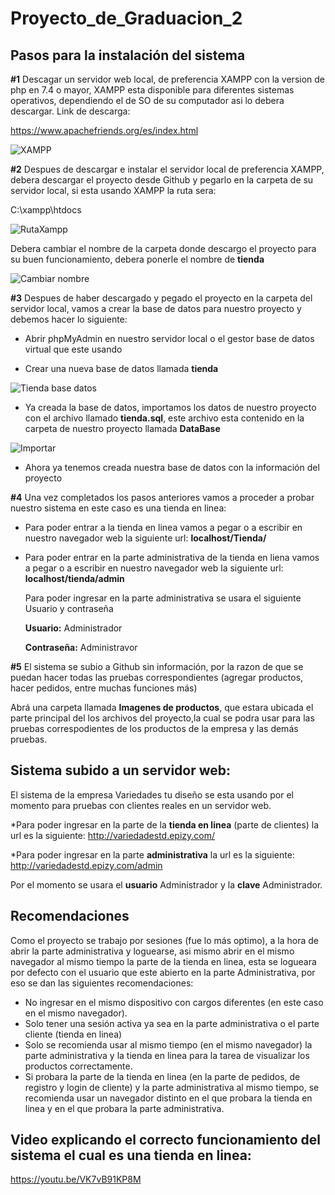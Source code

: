# Proyecto_de_Graduacion_2

## Pasos para la instalación del sistema 

**#1** Descagar un servidor web local, de preferencia XAMPP con la version de php en 7.4 o mayor, XAMPP esta disponible para diferentes sistemas operativos, dependiendo el de SO de 
su computador asi lo debera descargar. Link de descarga:

https://www.apachefriends.org/es/index.html

![XAMPP](https://user-images.githubusercontent.com/61365060/134227143-92fa59b9-1b9e-472d-8c06-86ba0f5ac7c2.png)

**#2** Despues de descargar e instalar el servidor local de preferencia XAMPP, debera descargar el proyecto desde Github y pegarlo en la carpeta de su servidor local, 
si esta usando XAMPP la ruta sera: 

C:\xampp\htdocs


![RutaXampp](https://user-images.githubusercontent.com/61365060/134230998-149a80c7-39c9-4a9a-8661-7163cf69f841.png)

Debera cambiar el nombre de la carpeta donde descargo el proyecto para su buen funcionamiento, debera ponerle el nombre de **tienda**

![Cambiar nombre](https://user-images.githubusercontent.com/61365060/134236216-c03410a3-9672-4936-8677-722ea1405079.png)


**#3** Despues de haber descargado y pegado el proyecto en la carpeta del servidor local, vamos a crear la base de datos para nuestro proyecto y debemos hacer lo siguiente:

* Abrir phpMyAdmin en nuestro servidor local o el gestor base de datos virtual que este usando

* Crear una nueva base de datos llamada **tienda**


![Tienda base datos](https://user-images.githubusercontent.com/61365060/134234340-52ba85d2-a2bd-453c-9cb3-d6c238ecc97a.png)

* Ya creada la base de datos, importamos los datos de nuestro proyecto con el archivo llamado **tienda.sql**, este archivo esta contenido en la carpeta de nuestro proyecto llamada **DataBase**


![Importar](https://user-images.githubusercontent.com/61365060/134234363-36f148ff-6053-45f5-8159-88f1a21b12fc.png)

* Ahora ya tenemos creada nuestra base de datos con la información del proyecto

**#4** Una vez completados los pasos anteriores vamos a proceder a probar nuestro sistema en este caso es una tienda en linea:

* Para poder entrar a la tienda en linea vamos a pegar o a escribir en nuestro navegador web la siguiente url: **localhost/Tienda/**

* Para poder entrar en la parte administrativa de la tienda en liena vamos a pegar o a escribir en nuestro navegador web la siguiente url: **localhost/tienda/admin**

  Para poder ingresar en la parte administrativa se usara el siguiente Usuario y contraseña
  
  **Usuario:** Administrador
  
  **Contraseña:** Administravor

**#5** El sistema se subio a Github sin información, por la razon de que se puedan hacer todas las pruebas correspondientes (agregar productos, hacer pedidos, entre muchas funciones más)

Abrá una carpeta llamada **Imagenes de productos**, que estara ubicada el parte principal del los archivos del proyecto,la cual se podra usar para las pruebas correspodientes de los productos de la empresa y las demás pruebas.


## Sistema subido a un servidor web:
El sistema de la empresa Variedades tu diseño se esta usando por el momento para pruebas con clientes reales en un servidor web.

*Para poder ingresar en la parte de la **tienda en linea** (parte de clientes) la url es la siguiente: http://variedadestd.epizy.com/

*Para poder ingresar en la parte **administrativa** la url es la siguiente: http://variedadestd.epizy.com/admin

 Por el momento se usara el **usuario** Administrador y la **clave** Administrador.



 ## Recomendaciones 
Como el proyecto se trabajo por sesiones (fue lo más optimo), a la hora de abrir la parte administrativa y loguearse, asi mismo abrir en el mismo navegador al mismo tiempo la parte de la tienda 
en linea, esta se logueara por defecto con el usuario que este abierto en la parte Administrativa, por eso se dan las siguientes recomendaciones:

* No ingresar en el mismo dispositivo con cargos diferentes (en este caso en el mismo navegador).
* Solo tener una sesión activa ya sea en la parte administrativa o el parte cliente (tienda en linea)
* Solo se recomienda usar al mismo tiempo (en el mismo navegador) la parte administrativa y la tienda en linea para la tarea de visualizar los productos correctamente.
* Si probara la parte de la tienda en linea (en la parte de pedidos, de registro y login de cliente) y la parte administrativa al mismo tiempo, se recomienda usar un navegador distinto en el que probara la tienda en linea y en el que probara la parte administrativa.
 

## Video explicando el correcto funcionamiento del sistema el cual es una tienda en linea:

https://youtu.be/VK7vB91KP8M









